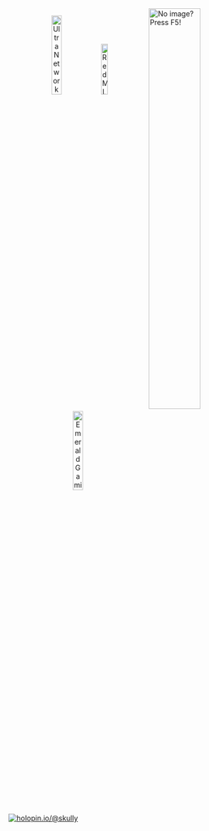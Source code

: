 <img width="45%" align="right" src="https://readme-stats-imskully.vercel.app/api?username=ImSkully&count_private=true&include_all_commits=true&show_icons=true&bg_color=30,e96443,904e95&title_color=fff&text_color=fff&hide=stars&icon_color=fff&hide_border=true&cache_seconds=86400&disable_animations=true" alt="No image? Press F5!" />

<p align="center">
  <a href="https://ultranetwork.net" target="_blank" title="UltraNetwork"><img width="20%" alt="UltraNetwork Logo" src="https://i.imgur.com/diVA1qX.png" /></a>
  <a href="https://redmroleplay.net" target="_blank" title="RedM"><img width="16%" alt="RedM Logo" src="https://i.imgur.com/jXrPwbB.png"></a>
  <a href="https://emeraldgaming.net" target="_blank" title="Emerald"><img width="20%" alt="Emerald Gaming Logo" src="https://i.imgur.com/urEQVoc.png"></a>
</p>

[![holopin.io/@skully](https://holopin.me/skully)](https://holopin.io/@skully)
